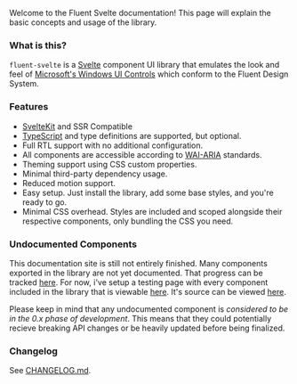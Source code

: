 <script>
    import { InfoBar } from "$lib";
</script>

Welcome to the Fluent Svelte documentation! This page will explain the basic concepts and usage of the library.

### What is this?

`fluent-svelte` is a [Svelte](http://svelte.dev/) component UI library that emulates the look and feel of [Microsoft's Windows UI Controls](https://github.com/microsoft/microsoft-ui-xaml/) which conform to the Fluent Design System.

<InfoBar
    severity="caution"
    title="Before We Begin"
    message="This is not a 1-to-1 re-implementation of WinUI, but rather a faithful attempt to emulate the look and feel of WinUI on the web. Some controls will have API or behaviorial differences, but the overall look and feel should be very similar."
/>

### Features

-   [SvelteKit](https://kit.svelte.dev/) and SSR Compatible
-   [TypeScript](https://typescriptlang.org/) and type definitions are supported, but optional.
-   Full RTL support with no additional configuration.
-   All components are accessible according to [WAI-ARIA](https://www.w3.org/WAI/standards-guidelines/aria/) standards.
-   Theming support using CSS custom properties.
-   Minimal third-party dependency usage.
-   Reduced motion support.
-   Easy setup. Just install the library, add some base styles, and you're ready to go.
-   Minimal CSS overhead. Styles are included and scoped alongside their respective components, only bundling the CSS you need.

### Undocumented Components

This documentation site is still not entirely finished. Many components exported in the library are not yet documented. That progress can be tracked [here](https://github.com/Tropix126/fluent-svelte/issues/13). For now, i've setup a testing page with every component included in the library that is viewable [here](https://fluent-svelte.vercel.app/test). It's source can be viewed [here](https://github.com/Tropix126/fluent-svelte/blob/main/src/routes/test/index.svelte).

Please keep in mind that any undocumented component is *considered to be in the 0.x phase of development*. This means that they could potentially recieve breaking API changes or be heavily updated before being finalized.

### Changelog

See [CHANGELOG.md](https://github.com/Tropix126/fluent-svelte/blob/main/CHANGELOG.md).